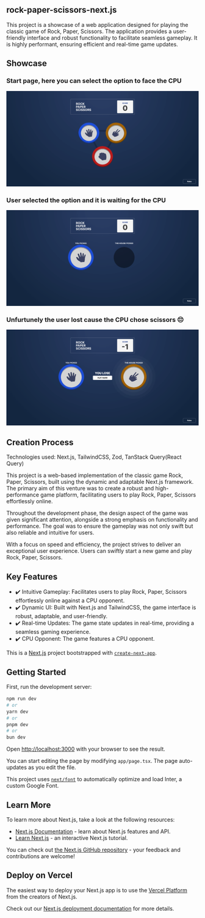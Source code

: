 ## rock-paper-scissors-next.js

This project is a showcase of a web application designed for playing the classic game of Rock, Paper, Scissors. The application provides a user-friendly interface and robust functionality to facilitate seamless gameplay. It is highly performant, ensuring efficient and real-time game updates.

## Showcase

### Start page, here you can select the option to face the CPU

![Home](./ReadmeImages/image-0.png)

### User selected the option and it is waiting for the CPU

![UserSelection](./ReadmeImages/image-1.png)

### Unfurtunely the user lost cause the CPU chose scissors 😔

![LightTheme](./ReadmeImages/image-2.png)

## Creation Process

Technologies used: Next.js, TailwindCSS, Zod, TanStack Query(React Query)

This project is a web-based implementation of the classic game Rock, Paper, Scissors, built using the dynamic and adaptable Next.js framework. The primary aim of this venture was to create a robust and high-performance game platform, facilitating users to play Rock, Paper, Scissors effortlessly online.

Throughout the development phase, the design aspect of the game was given significant attention, alongside a strong emphasis on functionality and performance. The goal was to ensure the gameplay was not only swift but also reliable and intuitive for users.

With a focus on speed and efficiency, the project strives to deliver an exceptional user experience. Users can swiftly start a new game and play Rock, Paper, Scissors.

## Key Features

- ✔️ Intuitive Gameplay: Facilitates users to play Rock, Paper, Scissors effortlessly online against a CPU opponent.
- ✔️ Dynamic UI: Built with Next.js and TailwindCSS, the game interface is robust, adaptable, and user-friendly.
- ✔️ Real-time Updates: The game state updates in real-time, providing a seamless gaming experience.
- ✔️ CPU Opponent: The game features a CPU opponent.

This is a [Next.js](https://nextjs.org/) project bootstrapped with [`create-next-app`](https://github.com/vercel/next.js/tree/canary/packages/create-next-app).

## Getting Started

First, run the development server:

```bash
npm run dev
# or
yarn dev
# or
pnpm dev
# or
bun dev
```

Open [http://localhost:3000](http://localhost:3000) with your browser to see the result.

You can start editing the page by modifying `app/page.tsx`. The page auto-updates as you edit the file.

This project uses [`next/font`](https://nextjs.org/docs/basic-features/font-optimization) to automatically optimize and load Inter, a custom Google Font.

## Learn More

To learn more about Next.js, take a look at the following resources:

- [Next.js Documentation](https://nextjs.org/docs) - learn about Next.js features and API.
- [Learn Next.js](https://nextjs.org/learn) - an interactive Next.js tutorial.

You can check out [the Next.js GitHub repository](https://github.com/vercel/next.js/) - your feedback and contributions are welcome!

## Deploy on Vercel

The easiest way to deploy your Next.js app is to use the [Vercel Platform](https://vercel.com/new?utm_medium=default-template&filter=next.js&utm_source=create-next-app&utm_campaign=create-next-app-readme) from the creators of Next.js.

Check out our [Next.js deployment documentation](https://nextjs.org/docs/deployment) for more details.
